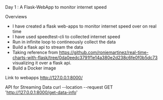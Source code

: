 Day 1 : A Flask-WebApp to monitor internet speed

Overviews
- I have created a flask web-apps to monitor internet speed over on real time
- I have used speedtest-cli to collected internet speed
- Run in infinite loop to contineously collect the data
- Build a flask api to stream the data 
- Taking reference from https://github.com/roniemartinez/real-time-charts-with-flask/tree/0da0eedc3791f1e14a380e2d238c6fe0f0b5dc73 visualizing it over a flask api.
- Build a Docker image

Link to webapps
http://127.0.0.1:8000/

API for Streaming Data 
curl --location --request GET 'http://127.0.0.1:8000/get-data-info'

